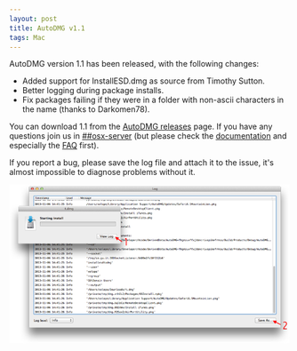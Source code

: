 ```yaml
---
layout: post
title: AutoDMG v1.1
tags: Mac
---
```


AutoDMG version 1.1 has been released, with the following changes:

* Added support for InstallESD.dmg as source from Timothy Sutton.
* Better logging during package installs.
* Fix packages failing if they were in a folder with non-ascii characters in the name (thanks to Darkomen78).

You can download 1.1 from the [AutoDMG releases](https://github.com/MagerValp/AutoDMG/releases) page. If you have any questions join us in [##osx-server](http://webchat.freenode.net/?channels=##osx-server) (but please check the [documentation](https://github.com/MagerValp/AutoDMG/wiki) and especially the [FAQ](https://github.com/MagerValp/AutoDMG/wiki/FAQ) first).

If you report a bug, please save the log file and attach it to the issue, it's almost impossible to diagnose problems without it.

![AutoDMG save log](/images/AutoDMG-save-log.png)
